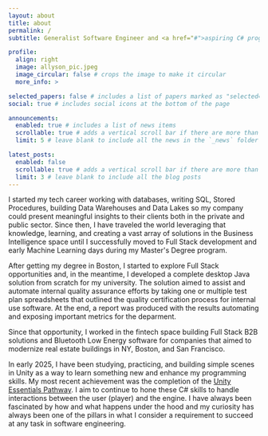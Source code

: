 ```yaml
---
layout: about
title: about
permalink: /
subtitle: Generalist Software Engineer and <a href="#">aspiring C# programmer.</a>

profile:
  align: right
  image: allyson_pic.jpeg
  image_circular: false # crops the image to make it circular
  more_info: >

selected_papers: false # includes a list of papers marked as "selected={true}"
social: true # includes social icons at the bottom of the page

announcements:
  enabled: true # includes a list of news items
  scrollable: true # adds a vertical scroll bar if there are more than 3 news items
  limit: 5 # leave blank to include all the news in the `_news` folder

latest_posts:
  enabled: false
  scrollable: true # adds a vertical scroll bar if there are more than 3 new posts items
  limit: 3 # leave blank to include all the blog posts
---
```


I started my tech career working with databases, writing SQL, Stored Procedures, building Data Warehouses and Data Lakes so my company could present meaningful insights to their clients both in the private and public sector. Since then, I have traveled the world leveraging that knowledge, learning, and creating a vast array of solutions in the Business Intelligence space until I successfully moved to Full Stack development and early Machine Learning days during my Master's Degree program.

After getting my degree in Boston, I started to explore Full Stack opportunities and, in the meantime, I developed a complete desktop Java solution from scratch for my university. The solution aimed to assist and automate internal quality assurance efforts by taking one or multiple test plan spreadsheets that outlined the quality certification process for internal use  software. At the end, a report was produced with the results automating and exposing important metrics for the deparment.

Since that opportunity, I worked in the fintech space building Full Stack B2B solutions and Bluetooth Low Energy software for companies that aimed to modernize real estate buildings in NY, Boston, and San Francisco.

In early 2025, I have been studying, practicing, and building simple scenes in Unity as a way to learn something new and enhance my programming skills. My most recent achievement was the completion of the <a href="https://learn.unity.com/pathway/unity-essentials">Unity Essentials Pathway</a>. I aim to continue to hone these C# skills to handle interactions between the user (player) and the engine. I have always been fascinated by how and what happens under the hood and my curiosity has always been one of the pillars in what I consider a requirement to succeed at any task in software engineering.